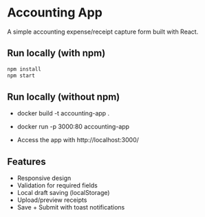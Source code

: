 # Accounting App

A simple accounting expense/receipt capture form built with React.

## Run locally (with npm)
```bash
npm install
npm start
```

## Run locally (without npm)
- docker build -t accounting-app .
- docker run -p 3000:80 accounting-app

- Access the app with http://localhost:3000/

## Features
- Responsive design
- Validation for required fields
- Local draft saving (localStorage)
- Upload/preview receipts
- Save + Submit with toast notifications
